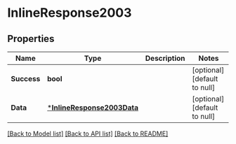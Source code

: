 # InlineResponse2003

## Properties
Name | Type | Description | Notes
------------ | ------------- | ------------- | -------------
**Success** | **bool** |  | [optional] [default to null]
**Data** | [***InlineResponse2003Data**](inline_response_200_3_data.md) |  | [optional] [default to null]

[[Back to Model list]](../README.md#documentation-for-models) [[Back to API list]](../README.md#documentation-for-api-endpoints) [[Back to README]](../README.md)

